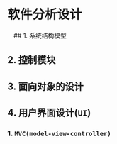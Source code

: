 # 软件分析设计

　## 1. 系统结构模型

## 2. 控制模块

## 3. 面向对象的设计

## 4. 用户界面设计(`UI`)

### 1. `MVC(model-view-controller)`
